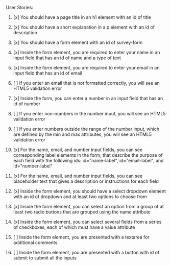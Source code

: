 User Stories:

1.  [x] You should have a page title in an h1 element with an id of title

2.  [x] You should have a short explanation in a p element with an id of description

3.  [x] You should have a form element with an id of survey-form

4.  [x] Inside the form element, you are required to enter your name in an input field that has an id of name and a type of text

5.  [x] Inside the form element, you are required to enter your email in an input field that has an id of email

6.  [ ] If you enter an email that is not formatted correctly, you will see an HTML5 validation error

7.  [x] Inside the form, you can enter a number in an input field that has an id of number

8.  [ ] If you enter non-numbers in the number input, you will see an HTML5 validation error

9.  [ ] If you enter numbers outside the range of the number input, which are defined by the min and max attributes, you will see an HTML5 validation error

10. [x] For the name, email, and number input fields, you can see corresponding label elements in the form, that describe the purpose of each field with the following ids: id="name-label", id="email-label", and id="number-label"

11. [x] For the name, email, and number input fields, you can see placeholder text that gives a description or instructions for each field

12. [x] Inside the form element, you should have a select dropdown element with an id of dropdown and at least two options to choose from

13. [x] Inside the form element, you can select an option from a group of at least two radio buttons that are grouped using the name attribute

14. [x] Inside the form element, you can select several fields from a series of checkboxes, each of which must have a value attribute

15. [ ] Inside the form element, you are presented with a textarea for additional comments

16. [ ] Inside the form element, you are presented with a button with id of submit to submit all the inputs
